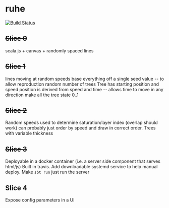 # ruhe

[![Build Status](https://travis-ci.org/eddsteel/ruhe.svg?branch=master)](https://travis-ci.org/eddsteel/ruhe)


## ~~Slice 0~~
scala.js + canvas + randomly spaced lines

## ~~Slice 1~~
lines moving at random speeds
base everything off a single seed value -- to allow reproduction
random number of trees
Tree has starting position and speed
position is derived from speed and time -- allows time to move in any direction
make all the tree state 0..1

## ~~Slice 2~~
Random speeds used to determine saturation/layer index (overlap should work)
can probably just order by speed and draw in correct order.
Trees with variable thickness

## ~~Slice 3~~
Deployable in a docker container (i.e. a server side component that serves html/js)
Built in travis.
Add downloadable systemd service to help manual deploy.
Make `sbt run` just run the server


## Slice 4

Expose config parameters in a UI
